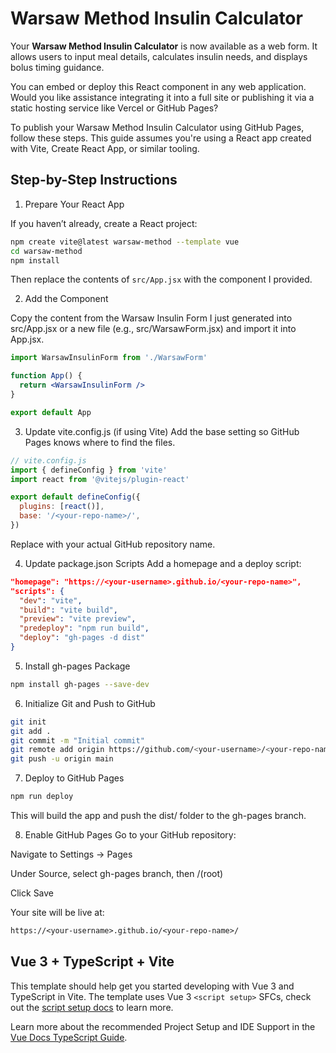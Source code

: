 # Warsaw Method Insulin Calculator

Your **Warsaw Method Insulin Calculator** is now available as a web form. It allows users to input meal details, calculates insulin needs, and displays bolus timing guidance.

You can embed or deploy this React component in any web application. Would you like assistance integrating it into a full site or publishing it via a static hosting service like Vercel or GitHub Pages?

To publish your Warsaw Method Insulin Calculator using GitHub Pages, follow these steps. This guide assumes you're using a React app created with Vite, Create React App, or similar tooling.

## Step-by-Step Instructions

1. Prepare Your React App

If you haven’t already, create a React project:

```bash
npm create vite@latest warsaw-method --template vue
cd warsaw-method
npm install
```

Then replace the contents of `src/App.jsx` with the component I provided.

2. Add the Component

Copy the content from the Warsaw Insulin Form I just generated into src/App.jsx or a new file (e.g., src/WarsawForm.jsx) and import it into App.jsx.

```jsx
import WarsawInsulinForm from './WarsawForm'

function App() {
  return <WarsawInsulinForm />
}

export default App
```

3. Update vite.config.js (if using Vite)
Add the base setting so GitHub Pages knows where to find the files.

```js
// vite.config.js
import { defineConfig } from 'vite'
import react from '@vitejs/plugin-react'

export default defineConfig({
  plugins: [react()],
  base: '/<your-repo-name>/',
})
```

Replace <your-repo-name> with your actual GitHub repository name.

4. Update package.json Scripts
Add a homepage and a deploy script:

```json
"homepage": "https://<your-username>.github.io/<your-repo-name>",
"scripts": {
  "dev": "vite",
  "build": "vite build",
  "preview": "vite preview",
  "predeploy": "npm run build",
  "deploy": "gh-pages -d dist"
}
```

5. Install gh-pages Package

```bash
npm install gh-pages --save-dev
```

6. Initialize Git and Push to GitHub

```bash
git init
git add .
git commit -m "Initial commit"
git remote add origin https://github.com/<your-username>/<your-repo-name>.git
git push -u origin main
```

7. Deploy to GitHub Pages

```bash
npm run deploy
```

This will build the app and push the dist/ folder to the gh-pages branch.

8. Enable GitHub Pages
Go to your GitHub repository:

Navigate to Settings → Pages

Under Source, select gh-pages branch, then /(root)

Click Save

Your site will be live at:

```txt
https://<your-username>.github.io/<your-repo-name>/
```

## Vue 3 + TypeScript + Vite

This template should help get you started developing with Vue 3 and TypeScript in Vite. The template uses Vue 3 `<script setup>` SFCs, check out the [script setup docs](https://v3.vuejs.org/api/sfc-script-setup.html#sfc-script-setup) to learn more.

Learn more about the recommended Project Setup and IDE Support in the [Vue Docs TypeScript Guide](https://vuejs.org/guide/typescript/overview.html#project-setup).
